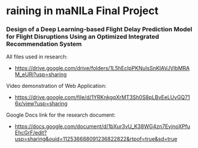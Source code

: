 # raining in maNILa Final Project
### Design of a Deep Learning-based Flight Delay Prediction Model for Flight Disruptions Using an Optimized Integrated Recommendation System

All files used in research:
  - https://drive.google.com/drive/folders/1L5hEcIpPKNuIsSnKIAVJVlbMRAM_eURj?usp=sharing

Video demonstration of Web Application:
  - https://drive.google.com/file/d/1YRKnkgqXrMT3Sh0S8pLBvEeLUvGQ716x/view?usp=sharing

Google Docs link for the research document:
  - https://docs.google.com/document/d/1bXur3vU_K38WG4zn7EvjnoXPfuEhcGrF/edit?usp=sharing&ouid=112536688091236822822&rtpof=true&sd=true
